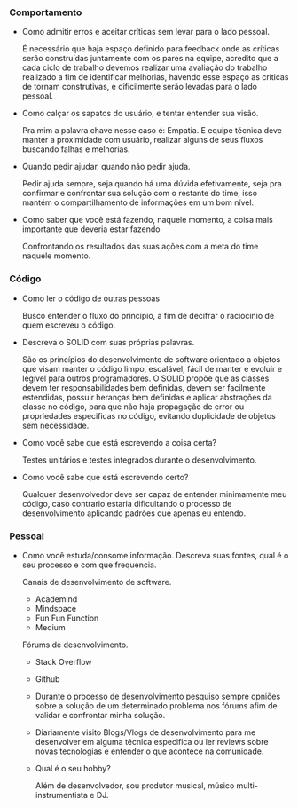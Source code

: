 ### Comportamento
- Como admitir erros e aceitar críticas sem levar para o lado pessoal.

  É necessário que haja espaço definido para feedback onde as críticas serão construídas juntamente com os pares na equipe, acredito que a cada ciclo de trabalho devemos
  realizar uma avaliação do trabalho realizado a fim de identificar melhorias, havendo esse espaço as críticas de tornam construtivas, e dificilmente serão levadas para o lado pessoal.

- Como calçar os sapatos do usuário, e tentar entender sua visão.

  Pra mim a palavra chave nesse caso é: Empatia. E equipe técnica deve manter a proximidade com usuário, realizar alguns de seus fluxos buscando falhas e melhorias.

- Quando pedir ajudar, quando não pedir ajuda.

  Pedir ajuda sempre, seja quando há uma dúvida efetivamente, seja pra confirmar e confrontar sua solução com o restante do time, isso mantém o compartilhamento de informações em um bom nível.

- Como saber que você está fazendo, naquele momento, a coisa mais importante que deveria estar fazendo

  Confrontando os resultados das suas ações com a meta do time naquele momento.

### Código
- Como ler o código de outras pessoas

  Busco entender o fluxo do princípio, a fim de decifrar o raciocínio de quem escreveu o código.

- Descreva o SOLID com suas próprias palavras.

  São os princípios do desenvolvimento de software orientado a objetos que visam manter o código limpo, escalável, fácil de manter e evoluir e legível para outros programadores.
  O SOLID propõe que as classes devem ter responsabilidades bem definidas, devem ser facilmente estendidas, possuir heranças bem definidas e aplicar abstrações da classe no código,
  para que não haja propagação de error ou propriedades especificas no código, evitando duplicidade de objetos sem necessidade.

- Como você sabe que está escrevendo a coisa certa?

  Testes unitários e testes integrados durante o desenvolvimento.

- Como você sabe que está escrevendo certo?

  Qualquer desenvolvedor deve ser capaz de entender minimamente meu código, caso contrario estaria dificultando o processo de desenvolvimento aplicando padrões que apenas eu entendo.

### Pessoal
- Como você estuda/consome informação. Descreva suas fontes, qual é o seu processo e com que frequencia.

  Canais de desenvolvimento de software.
  - Academind
  - Mindspace
  - Fun Fun Function
  - Medium

  Fórums de desenvolvimento.
  - Stack Overflow
  - Github

  - Durante o processo de desenvolvimento pesquiso sempre opniões sobre a solução de um determinado problema nos fórums afim de validar e confrontar minha solução.
  - Diariamente visito Blogs/Vlogs de desenvolvimento para me desenvolver em alguma técnica especifica ou ler reviews sobre novas tecnologias e entender o que acontece na comunidade.

  - Qual é o seu hobby?

    Além de desenvolvedor, sou produtor musical, músico multi-instrumentista e DJ.

